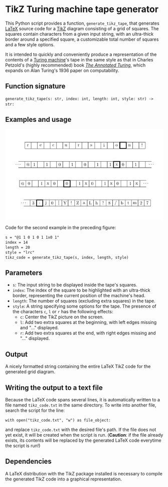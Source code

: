 # TikZ Turing machine tape generator

This Python script provides a function, `generate_tikz_tape`, that generates
[LaTeX](https://en.wikipedia.org/wiki/LaTeX) source code for a
[TikZ](https://en.wikipedia.org/wiki/PGF/TikZ) diagram consisting of a grid of
squares. The squares contain characters from a given input string, with an
ultra-thick border around a specified square, a customizable total number of
squares and a few style options.

It is intended to quickly and conveniently produce a representation of the
contents of a [Turing machine](https://en.wikipedia.org/wiki/Turing_machine)'s
tape in the same style as that in Charles Petzold's (highly recommended) book
[_The Annotated Turing_](https://www.charlespetzold.com/books/),
which expands on Alan Turing's 1936 paper on computability.

## Function signature

`generate_tikz_tape(s: str, index: int, length: int, style: str) -> str:`

## Examples and usage

![Examples](examples.png)

Code for the second example in the preceding figure:
```
s = "@1 1 0 1 0 1 1x0 1"
index = 14
length = 20
style = "lrc"
tikz_code = generate_tikz_tape(s, index, length, style)
```

## Parameters

* `s`: The input string to be displayed inside the tape's squares.
* `index`: The index of the square to be highlighted with an ultra-thick
  border, representing the current position of the machine's head.
* `length`: The number of squares (excluding extra squares) in the tape.
* `style`: A string specifying some options for the tape. The presence of
  the characters `c`, `l` or `r` has the following effects:
    * `c`: Center the TikZ picture on the screen.
    * `l`: Add two extra squares at the beginning, with left edges
      missing and "..." displayed.
    * `r`: Add two extra squares at the end, with right edges
          missing and "..." displayed.

## Output 

A nicely formatted string containing the entire LaTeX TikZ code for the
generated grid diagram.

## Writing the output to a text file

Because the LaTeX code spans several lines, it is automatically written to a
file named `tikz_code.txt` in the same directory. To write into another file,
search the script for the line:
```
with open("tikz_code.txt", "w") as file_object:
```
and replace `tikz_code.txt` with the desired file's path. If the file does
not yet exist, it will be created when the script is run. (__Caution__: if the
file already exists, its contents will be replaced by the generated LaTeX code
everytime the script is run!)

## Dependencies

A LaTeX distribution with the TikZ package installed is necessary to compile the
generated TikZ code into a graphical representation. 